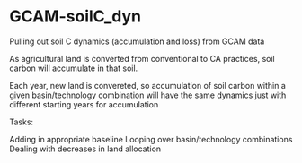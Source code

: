 # GCAM-soilC_dyn
Pulling out soil C dynamics (accumulation and loss) from GCAM data


As agricultural land is converted from conventional to CA practices, soil carbon will accumulate in that soil.

Each year, new land is convereted,
so accumulation of soil carbon within a given basin/technology combination will have the same dynamics
just with different starting years for accumulation


Tasks:

Adding in appropriate baseline
Looping over basin/technology combinations
Dealing with decreases in land allocation 